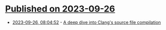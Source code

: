 # [Published on 2023-09-26](index.md)

* [2023-09-26, 08:04:52](https://lobste.rs/s/azhjab/deep_dive_into_clang_s_source_file) - [A deep dive into Clang's source file compilation](https://maskray.me/blog/2023-09-24-a-deep-dive-into-clang-source-file-compilation)
